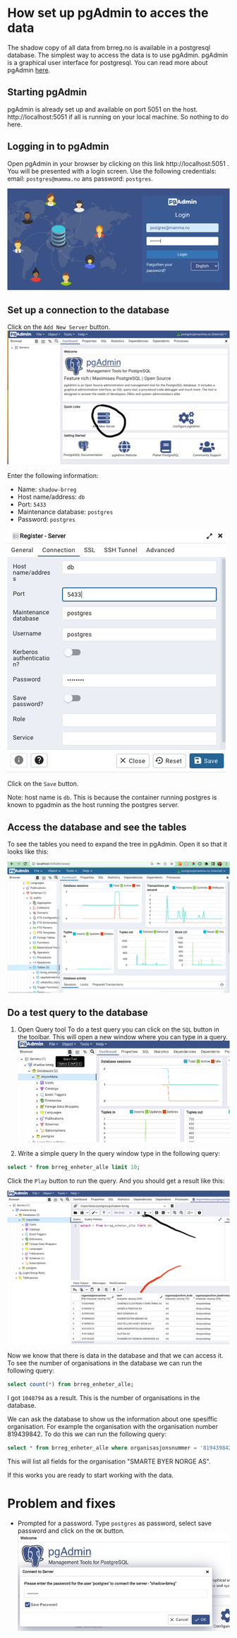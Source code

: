 # How set up pgAdmin to acces the data

The shadow copy of all data from brreg.no is available in a postgresql database. The simplest way to access the data is to use pgAdmin. pgAdmin is a graphical user interface for postgresql. You can read more about pgAdmin [here](https://www.pgadmin.org/).

## Starting pgAdmin

pgAdmin is already set up and available on port 5051 on the host. http://localhost:5051 if all is running on your local machine. So nothing to do here.

## Logging in to pgAdmin

Open pgAdmin in your browser by clicking on this link http://localhost:5051 . You will be presented with a login screen. Use the following credentials: email: `postgres@mamma.no` ans password: `postgres`.

![pgAdmin login](img/pgadmin-login.png)

## Set up a connection to the database

Click on the `Add New Server` button.
![pgAdmin start screen](img/pgadmin-startscreen.png)

Enter the following information:

* Name: `shadow-brreg`
* Host name/address: `db`
* Port: `5433`
* Maintenance database: `postgres`
* Password: `postgres`

![Register database server ](img/pgadmin-use-db-as-host.png)

Click on the `Save` button.

Note: host name is `db`. This is because the container running postgres is known to pgadmin as the host running the postgres server. 

## Access the database and see the tables

To see the tables you need to expand the tree in pgAdmin. Open it so that it looks like this:

![pgAdmin tables](img/pgadmin-tables.png)

## Do a test query to the database

1. Open Query tool
To do a test query you can click on the `SQL` button in the toolbar. This will open a new window where you can type in a query.
![Open Query tool](img/pgadmin-open-query.png)



2. Write a simple query
In the query window type in the following query:

```sql
select * from brreg_enheter_alle limit 10;
```

Click the `Play` button to run the query. And you should get a result like this:

![pgAdmin 1st test query](img/pgadmin-1testquery.png)

Now we know that there is data in the database and that we can access it. To see the number of organisations in the database we can run the following query:

```sql
select count(*) from brreg_enheter_alle;
```

I got `1048794` as a result. This is the number of organisations in the database.

We can ask the database to show us the information about one spesiffic organisation. For example the organisation with the organisation number 819439842. To do this we can run the following query:

```sql
select * from brreg_enheter_alle where organisasjonsnummer = '819439842';
```

This will list all fields for the organisation "SMARTE BYER NORGE AS".

If this works you are ready to start working with the data.





# Problem and fixes

* Prompted for a password. Type `postgres` as password, select save password and click on the `OK` button.
![pgAdmin password prompt](img/pgadmin-passwordpoompt.png)
